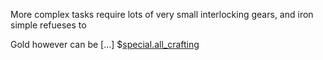 More complex tasks require lots of very small interlocking gears, and iron simple refueses to

Gold however can be [...]
$[special.all_crafting](buildcraftcore:gear_gold)